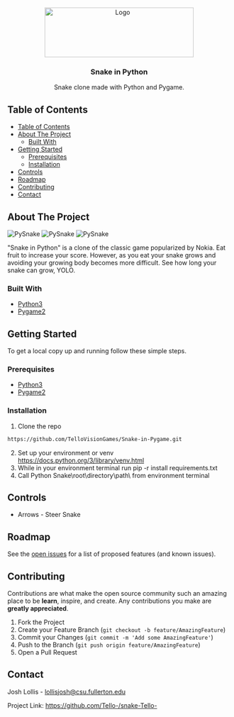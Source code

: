 
<!-- PROJECT LOGO -->
<br />
<p align="center">
  <a href="https://github.com/mshafae-spring-2021/snake-Tello-">
    <img src="https://github.com/mshafae-spring-2021/snake-Tello-/blob/main/logo.png" alt="Logo" width="336" height="112 ">
  </a>

  <h3 align="center">Snake in Python</h3>

  <p align="center">
    Snake clone made with Python and Pygame.    
</p>



<!-- TABLE OF CONTENTS -->
## Table of Contents

- [Table of Contents](#table-of-contents)
- [About The Project](#about-the-project)
  - [Built With](#built-with)
- [Getting Started](#getting-started)
  - [Prerequisites](#prerequisites)
  - [Installation](#installation)
- [Controls](#controls)
- [Roadmap](#roadmap)
- [Contributing](#contributing)
- [Contact](#contact)



<!-- ABOUT THE PROJECT -->
## About The Project

![PySnake][product-screenshot]
![PySnake][product-screenshot2]
![PySnake][product-screenshot3]

"Snake in Python" is a clone of the classic game popularized by Nokia. Eat fruit to increase your score. However, as you eat your snake grows and avoiding your growing body becomes more difficult. See how long your snake can grow, YOLO.


### Built With

* [Python3](https://www.python.org/downloads/)
* [Pygame2](https://www.pygame.org/news)



<!-- GETTING STARTED -->
## Getting Started

To get a local copy up and running follow these simple steps.

### Prerequisites

* [Python3](https://www.python.org/downloads/)
* [Pygame2](https://www.pygame.org/news)

### Installation
 
1. Clone the repo
```sh
https://github.com/TelloVisionGames/Snake-in-Pygame.git
```
2. Set up your environment or venv https://docs.python.org/3/library/venv.html
3. While in your environment terminal run pip -r install requirements.txt
4. Call Python Snake\root\directory\path\ from environment terminal

<!-- CONTROLS -->
## Controls
* Arrows - Steer Snake

<!-- ROADMAP -->
## Roadmap

See the [open issues](https://github.com/mshafae-spring-2021/snake-Tello-/issues) for a list of proposed features (and known issues).



<!-- CONTRIBUTING -->
## Contributing

Contributions are what make the open source community such an amazing place to be **learn**, inspire, and create. Any contributions you make are **greatly appreciated**.

1. Fork the Project
2. Create your Feature Branch (`git checkout -b feature/AmazingFeature`)
3. Commit your Changes (`git commit -m 'Add some AmazingFeature'`)
4. Push to the Branch (`git push origin feature/AmazingFeature`)
5. Open a Pull Request



<!-- CONTACT -->
## Contact

Josh Lollis - lollisjosh@csu.fullerton.edu

Project Link: https://github.com/Tello-/snake-Tello-



<!-- MARKDOWN LINKS & IMAGES -->
<!-- https://www.markdownguide.org/basic-syntax/#reference-style-links -->


[product-screenshot]: https://github.com/mshafae-spring-2021/snake-Tello-/blob/main/splash_screenshot.PNG
[product-screenshot2]: https://github.com/mshafae-spring-2021/snake-Tello-/blob/main/play_screenshot.PNG
[product-screenshot3]: https://github.com/mshafae-spring-2021/snake-Tello-/blob/main/play_screenshot2.PNG
